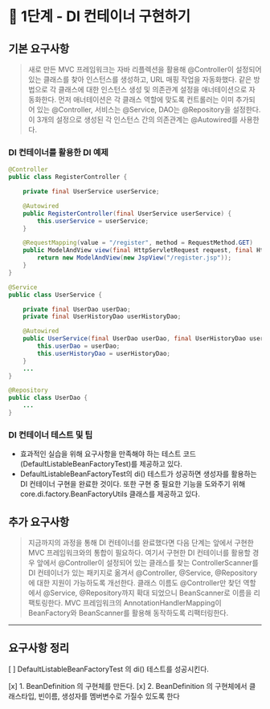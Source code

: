 # 🚀 1단계 - DI 컨테이너 구현하기

## 기본 요구사항
>새로 만든 MVC 프레임워크는 자바 리플렉션을 활용해 @Controller이 설정되어 있는 클래스를 찾아 인스턴스를 생성하고, URL 매핑 작업을 자동화했다. 같은 방법으로 각 클래스에 대한 인스턴스 생성 및 의존관계 설정을 애너테이션으로 자동화한다.
먼저 애너테이션은 각 클래스 역할에 맞도록 컨트롤러는 이미 추가되어 있는 @Controller, 서비스는 @Service, DAO는 @Repository을 설정한다. 이 3개의 설정으로 생성된 각 인스턴스 간의 의존관계는 @Autowired를 사용한다.

### DI 컨테이너를 활용한 DI 예제
```java
@Controller
public class RegisterController {

    private final UserService userService;

    @Autowired
    public RegisterController(final UserService userService) {
        this.userService = userService;
    }

    @RequestMapping(value = "/register", method = RequestMethod.GET)
    public ModelAndView view(final HttpServletRequest request, final HttpServletResponse response) {
        return new ModelAndView(new JspView("/register.jsp"));
    }
}
```

```java
@Service
public class UserService {

    private final UserDao userDao;
    private final UserHistoryDao userHistoryDao;

    @Autowired
    public UserService(final UserDao userDao, final UserHistoryDao userHistoryDao) {
        this.userDao = userDao;
        this.userHistoryDao = userHistoryDao;
    }
    ...
}
```

```java
@Repository
public class UserDao {
    ...
}
```

### DI 컨테이너 테스트 및 팁
- 효과적인 실습을 위해 요구사항을 만족해야 하는 테스트 코드(DefaultListableBeanFactoryTest)를 제공하고 있다.
- DefaultListableBeanFactoryTest의 di() 테스트가 성공하면 생성자를 활용하는 DI 컨테이너 구현을 완료한 것이다. 또한 구현 중 필요한 기능을 도와주기 위해 core.di.factory.BeanFactoryUtils 클래스를 제공하고 있다.

## 추가 요구사항
>지금까지의 과정을 통해 DI 컨테이너를 완료했다면 다음 단계는 앞에서 구현한 MVC 프레임워크와의 통합이 필요하다. 여기서 구현한 DI 컨테이너를 활용할 경우 앞에서 @Controller이 설정되어 있는 클래스를 찾는 ControllerScanner를 DI 컨테이너가 있는 패키지로 옮겨서 @Controller, @Service, @Repository에 대한 지원이 가능하도록 개선한다.
클래스 이름도 @Controller만 찾던 역할에서 @Service, @Repository까지 확대 되었으니 BeanScanner로 이름을 리팩토링한다.
MVC 프레임워크의 AnnotationHandlerMapping이 BeanFactory와 BeanScanner를 활용해 동작하도록 리팩터링한다.
---
## 요구사항 정리

[ ] DefaultListableBeanFactoryTest 의 di() 테스트를 성공시킨다.

[x] 1. BeanDefinition 의 구현체를 만든다.
[x] 2. BeanDefinition 의 구현체에서 클래스타입, 빈이름, 생성자를 멤버변수로 가질수 있도록 한다